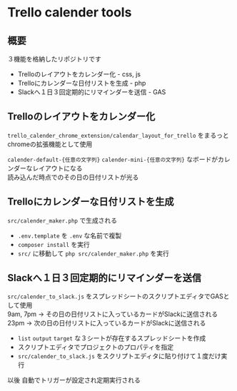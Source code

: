 # Trello calender tools

## 概要

３機能を格納したリポジトリです

- Trelloのレイアウトをカレンダー化 - css, js
- Trelloにカレンダーな日付リストを生成 - php
- Slackへ１日３回定期的にリマインダーを送信 - GAS


## Trelloのレイアウトをカレンダー化

`trello_calender_chrome_extension/calendar_layout_for_trello` をまるっと
chromeの拡張機能として使用

`calender-default-{任意の文字列}` `calender-mini-{任意の文字列}` なボードがカレンダーなレイアウトになる  
読み込んだ時点でのその日の日付リストが光る  

## Trelloにカレンダーな日付リストを生成

`src/calender_maker.php` で生成される

- `.env.template` を `.env` な名前で複製
- `composer install` を実行
- `src/` に移動して `php src/calender_maker.php` を実行

## Slackへ１日３回定期的にリマインダーを送信

`src/calender_to_slack.js` をスプレッドシートのスクリプトエディタでGASとして使用  
9am, 7pm → その日の日付リストに入っているカードがSlackに送信される  
23pm → 次の日の日付リストに入っているカードがSlackに送信される  

- `list` `output` `target` な３シートが存在するスプレッドシートを作成
- スクリプトエディタでプロジェクトのプロパティを指定
- `src/calender_to_slack.js` をスクリプトエディタに貼り付けて１度だけ実行  

以後 自動でトリガーが設定され定期実行される